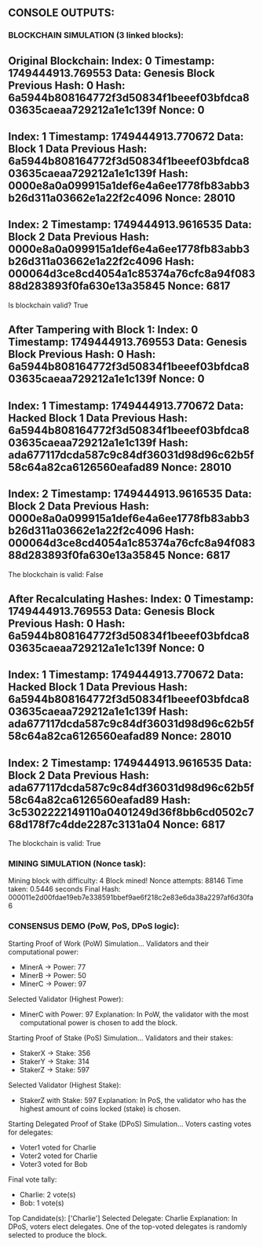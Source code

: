 ## CONSOLE OUTPUTS:
### BLOCKCHAIN SIMULATION (3 linked blocks):

Original Blockchain:
Index: 0
Timestamp: 1749444913.769553
Data: Genesis Block
Previous Hash: 0
Hash: 6a5944b808164772f3d50834f1beeef03bfdca803635caeaa729212a1e1c139f
Nonce: 0
--------------------------------------------------
Index: 1
Timestamp: 1749444913.770672
Data: Block 1 Data
Previous Hash: 6a5944b808164772f3d50834f1beeef03bfdca803635caeaa729212a1e1c139f
Hash: 0000e8a0a099915a1def6e4a6ee1778fb83abb3b26d311a03662e1a22f2c4096
Nonce: 28010
--------------------------------------------------
Index: 2
Timestamp: 1749444913.9616535
Data: Block 2 Data
Previous Hash: 0000e8a0a099915a1def6e4a6ee1778fb83abb3b26d311a03662e1a22f2c4096
Hash: 000064d3ce8cd4054a1c85374a76cfc8a94f08388d283893f0fa630e13a35845
Nonce: 6817
--------------------------------------------------
Is blockchain valid? True

After Tampering with Block 1:
Index: 0
Timestamp: 1749444913.769553
Data: Genesis Block
Previous Hash: 0
Hash: 6a5944b808164772f3d50834f1beeef03bfdca803635caeaa729212a1e1c139f
Nonce: 0
--------------------------------------------------
Index: 1
Timestamp: 1749444913.770672
Data: Hacked Block 1 Data
Previous Hash: 6a5944b808164772f3d50834f1beeef03bfdca803635caeaa729212a1e1c139f
Hash: ada677117dcda587c9c84df36031d98d96c62b5f58c64a82ca6126560eafad89
Nonce: 28010
--------------------------------------------------
Index: 2
Timestamp: 1749444913.9616535
Data: Block 2 Data
Previous Hash: 0000e8a0a099915a1def6e4a6ee1778fb83abb3b26d311a03662e1a22f2c4096
Hash: 000064d3ce8cd4054a1c85374a76cfc8a94f08388d283893f0fa630e13a35845
Nonce: 6817
--------------------------------------------------
The blockchain is valid: False

After Recalculating Hashes:
Index: 0
Timestamp: 1749444913.769553
Data: Genesis Block
Previous Hash: 0
Hash: 6a5944b808164772f3d50834f1beeef03bfdca803635caeaa729212a1e1c139f
Nonce: 0
--------------------------------------------------
Index: 1
Timestamp: 1749444913.770672
Data: Hacked Block 1 Data
Previous Hash: 6a5944b808164772f3d50834f1beeef03bfdca803635caeaa729212a1e1c139f
Hash: ada677117dcda587c9c84df36031d98d96c62b5f58c64a82ca6126560eafad89
Nonce: 28010
--------------------------------------------------
Index: 2
Timestamp: 1749444913.9616535
Data: Block 2 Data
Previous Hash: ada677117dcda587c9c84df36031d98d96c62b5f58c64a82ca6126560eafad89
Hash: 3c5302222149110a0401249d36f8bb6cd0502c768d178f7c4dde2287c3131a04
Nonce: 6817
--------------------------------------------------
The blockchain is valid: True

### MINING SIMULATION (Nonce task):

Mining block with difficulty: 4
Block mined!
Nonce attempts: 88146
Time taken: 0.5446 seconds
Final Hash: 000011e2d00fdae19eb7e338591bbef9ae6f218c2e83e6da38a2297af6d30fa6

### CONSENSUS DEMO (PoW, PoS, DPoS logic):

Starting Proof of Work (PoW) Simulation...
Validators and their computational power:
 - MinerA → Power: 77
 - MinerB → Power: 50
 - MinerC → Power: 97

Selected Validator (Highest Power):
 - MinerC with Power: 97
 Explanation: In PoW, the validator with the most computational power is chosen to add the block.


Starting Proof of Stake (PoS) Simulation...
Validators and their stakes:
 - StakerX → Stake: 356
 - StakerY → Stake: 314
 - StakerZ → Stake: 597

 Selected Validator (Highest Stake):
 - StakerZ with Stake: 597
 Explanation: In PoS, the validator who has the highest amount of coins locked (stake) is chosen.


Starting Delegated Proof of Stake (DPoS) Simulation...
Voters casting votes for delegates:
 - Voter1 voted for Charlie
 - Voter2 voted for Charlie
 - Voter3 voted for Bob

Final vote tally:
 - Charlie: 2 vote(s)
 - Bob: 1 vote(s)

 Top Candidate(s): ['Charlie']
 Selected Delegate: Charlie
 Explanation: In DPoS, voters elect delegates. One of the top-voted delegates is randomly selected to produce the block.